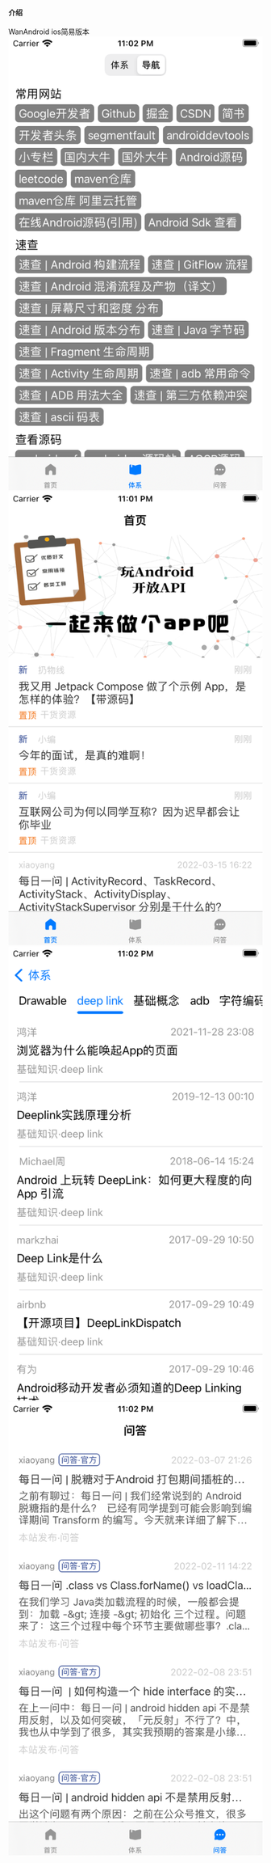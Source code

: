 
#### 介绍
WanAndroid ios简易版本
![输入图片说明](pics/Simulator%20Screen%20Shot%20-%20iPhone%208%20-%202022-04-05%20at%2023.02.10.png)
![输入图片说明](pics/Simulator%20Screen%20Shot%20-%20iPhone%208%20-%202022-04-05%20at%2023.01.54.png)
![输入图片说明](pics/Simulator%20Screen%20Shot%20-%20iPhone%208%20-%202022-04-05%20at%2023.02.37.png)
![输入图片说明](pics/Simulator%20Screen%20Shot%20-%20iPhone%208%20-%202022-04-05%20at%2023.02.24.png)